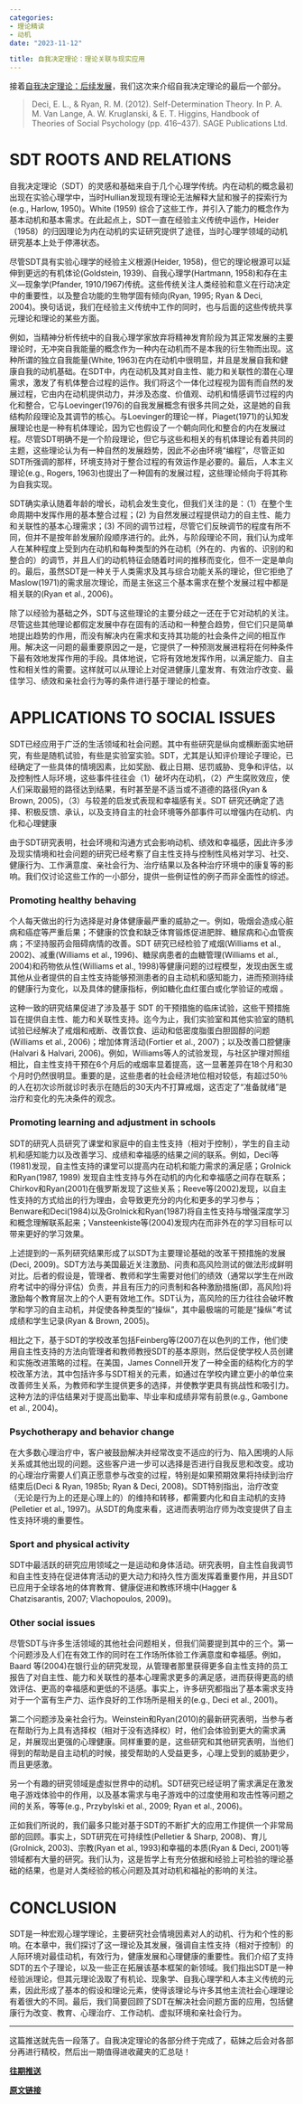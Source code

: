 ```yaml
---
categories:
- 理论精读
- 动机
date: "2023-11-12"

title: 自我决定理论：理论关联与现实应用
---
```

接着[自我决定理论：后续发展](https://mp.weixin.qq.com/s?__biz=MzIwMDk1OTM2OQ==&mid=2247488854&idx=1&sn=7bbbf81c53e08c48016a8f519c8bf9e5&chksm=96f461b0a183e8a6fe3449edcc46debe7bab667fa9dd89c7fc79892fbf07bf379b410e167f8d&token=1690578820&lang=zh_CN&scene=21#wechat_redirect)，我们这次来介绍自我决定理论的最后一个部分。

> Deci, E. L., & Ryan, R. M. (2012). Self-Determination Theory. In P. A. M. Van Lange, A. W. Kruglanski, & E. T. Higgins, Handbook of Theories of Social Psychology (pp. 416–437). SAGE Publications Ltd.

<!--more-->

# SDT ROOTS AND RELATIONS

自我决定理论（SDT）的灵感和基础来自于几个心理学传统。内在动机的概念最初出现在实验心理学中，当时Hullian发现现有理论无法解释大鼠和猴子的探索行为(e.g., Harlow, 1950)。White (1959) 综合了这些工作，并引入了能力的概念作为基本动机和基本需求。在此起点上，SDT一直在经验主义传统中运作，Heider（1958）的归因理论为内在动机的实证研究提供了途径，当时心理学领域的动机研究基本上处于停滞状态。

尽管SDT具有实验心理学的经验主义根源(Heider, 1958)，但它的理论根源可以延伸到更远的有机体论(Goldstein, 1939)、自我心理学(Hartmann, 1958)和存在主义—现象学(Pfander, 1910/1967)传统。这些传统关注人类经验和意义在行动决定中的重要性，以及整合功能的生物学固有倾向(Ryan, 1995; Ryan & Deci, 2004)。换句话说，我们在经验主义传统中工作的同时，也与后面的这些传统共享元理论和理论的某些方面。

例如，当精神分析传统中的自我心理学家放弃将精神发育阶段为其正常发展的主要理论时，无冲突自我能量的概念作为一种内在动机而不是本我的衍生物而出现。这种所谓的独立自我能量(White, 1963)在内在动机中很明显，并且是发展自我和健康自我的动机基础。在SDT中，内在动机及其对自主性、能力和关联性的潜在心理需求，激发了有机体整合过程的运作。我们将这个一体化过程视为固有而自然的发展过程，它由内在动机提供动力，并涉及态度、价值观、动机和情感调节过程的内化和整合，它与Loevinger(1976)的自我发展概念有很多共同之处，这是她的自我结构阶段理论及其调节的核心。与Loevinger的理论一样，Piaget(1971)的认知发展理论也是一种有机体理论，因为它也假设了一个朝向同化和整合的内在发展过程。尽管SDT明确不是一个阶段理论，但它与这些和相关的有机体理论有着共同的主题，这些理论认为有一种自然的发展趋势，因此不必由环境“编程”，尽管正如SDT所强调的那样，环境支持对于整合过程的有效运作是必要的。最后，人本主义理论(e.g., Rogers, 1963)也提出了一种固有的发展过程，这些理论倾向于将其称为自我实现。

SDT确实承认随着年龄的增长，动机会发生变化，但我们关注的是：（1）在整个生命周期中发挥作用的基本整合过程；(2) 为自然发展过程提供动力的自主性、能力和关联性的基本心理需求；(3) 不同的调节过程，尽管它们反映调节的程度有所不同，但并不是按年龄发展阶段顺序进行的。此外，与阶段理论不同，我们认为成年人在某种程度上受到内在动机和每种类型的外在动机（外在的、内省的、识别的和整合的）的调节，并且人们的动机特征会随着时间的推移而变化，但不一定是单向的。最后，虽然SDT是一种关于人类需求及其与综合功能关系的理论，但它拒绝了Maslow(1971)的需求层次理论，而是主张这三个基本需求在整个发展过程中都是相关联的(Ryan et al., 2006)。

除了以经验为基础之外，SDT与这些理论的主要分歧之一还在于它对动机的关注。尽管这些其他理论都假定发展中存在固有的活动和一种整合趋势，但它们只是简单地提出趋势的作用，而没有解决内在需求和支持其功能的社会条件之间的相互作用。解决这一问题的最重要原因之一是，它提供了一种预测发展进程将在何种条件下最有效地发挥作用的手段。具体地说，它将有效地发挥作用，以满足能力、自主性和相关性的需要。这样就可以从理论上对促进健康儿童发育、有效治疗改变、最佳学习、绩效和亲社会行为等的条件进行基于理论的检查。

# APPLICATIONS TO SOCIAL ISSUES

SDT已经应用于广泛的生活领域和社会问题。其中有些研究是纵向或横断面实地研究，有些是随机试验，有些是实验室实验。SDT，尤其是认知评价理论子理论，已经确定了一些具体的情境因素，比如奖励、截止日期、惩罚威胁、竞争和评估，以及控制性人际环境，这些事件往往会（1）破坏内在动机，（2）产生腐败效应，使人们采取最短的路径达到结果，有时甚至是不适当或不道德的路径(Ryan & Brown, 2005)，（3）与较差的启发式表现和幸福感有关。SDT 研究还确定了选择、积极反馈、承认，以及支持自主的社会环境等外部事件可以增强内在动机、内化和心理健康

由于SDT研究表明，社会环境和沟通方式会影响动机、绩效和幸福感，因此许多涉及现实情境和社会问题的研究已经考察了自主性支持与控制性风格对学习、社交、健康行为、工作满意度、亲社会行为、治疗结果以及各种治疗环境中的康复等的影响。我们仅讨论这些工作的一小部分，提供一些例证性的例子而非全面性的综述。

### Promoting healthy behaving

个人每天做出的行为选择是对身体健康最严重的威胁之一。例如，吸烟会造成心脏病和癌症等严重后果；不健康的饮食和缺乏体育锻炼促进肥胖、糖尿病和心血管疾病；不坚持服药会阻碍病情的改善。SDT 研究已经检验了戒烟(Williams et al., 2002)、减重(Williams et al., 1996)、糖尿病患者的血糖管理(Williams et al., 2004)和药物依从性(Williams et al., 1998)等健康问题的过程模型，发现由医生或其他从业者提供的自主性支持能够预测患者的自主动机和感知能力，进而预测持续的健康行为变化，以及具体的健康指标，例如糖化血红蛋白或化学验证的戒烟 。

这种一致的研究结果促进了涉及基于 SDT 的干预措施的临床试验，这些干预措施旨在提供自主性、能力和关联性支持。迄今为止，我们实验室和其他实验室的随机试验已经解决了戒烟和戒断、改善饮食、运动和低密度脂蛋白胆固醇的问题(Williams et al., 2006)；增加体育活动(Fortier et al., 2007)；以及改善口腔健康(Halvari & Halvari, 2006)。例如，Williams等人的试验发现，与社区护理对照组相比，自主性支持干预在6个月后的戒烟率显着提高，这一显著差异在18个月和30个月时仍然很明显。重要的是，这些患者的社会经济地位相对较低，有超过50％的人在初次诊所就诊时表示在随后的30天内不打算戒烟，这否定了“准备就绪”是治疗和变化的先决条件的观念。

### Promoting learning and adjustment in schools

SDT的研究人员研究了课堂和家庭中的自主性支持（相对于控制），学生的自主动机和感知能力以及改善学习、成绩和幸福感的结果之间的联系。例如，Deci等(1981)发现，自主性支持的课堂可以提高内在动机和能力需求的满足感；Grolnick和Ryan(1987, 1989) 发现自主性支持与外在动机的内化和幸福感之间存在联系；Chirkov和Ryan(2001)在俄罗斯发现了这些关系；Reeve等(2002)发现，以自主性支持的方式给出的行为理由，会导致更充分的内化和更多的学习参与；Benware和Deci(1984)以及Grolnick和Ryan(1987)将自主性支持与增强深度学习和概念理解联系起来；Vansteenkiste等(2004)发现内在而非外在的学习目标可以带来更好的学习效果。

上述提到的一系列研究结果形成了以SDT为主要理论基础的改革干预措施的发展(Deci, 2009)。SDT方法与美国最近关注激励、问责和高风险测试的做法形成鲜明对比。后者的假设是，管理者、教师和学生需要对他们的绩效（通常以学生在州政府考试中的得分评估）负责，并且有压力的问责制和各种激励措施(即，高风险)将激励每个教育层次上的个人更有效地工作。SDT认为，高风险的压力往往会破坏教学和学习的自主动机，并促使各种类型的“操纵”，其中最极端的可能是“操纵”考试成绩和学生记录(Ryan & Brown, 2005)。

相比之下，基于SDT的学校改革包括Feinberg等(2007)在以色列的工作，他们使用自主性支持的方法向管理者和教师教授SDT的基本原则，然后促使学校人员创建和实施改进策略的过程。在美国，James Connell开发了一种全面的结构化方的学校改革方法，其中包括许多与SDT相关的元素，如通过在学校内建立更小的单位来改善师生关系，为教师和学生提供更多的选择，并使教学更具有挑战性和吸引力。这种方法的评估结果对于提高出勤率、毕业率和成绩非常有前景(e.g., Gambone et al., 2004)。

### Psychotherapy and behavior change

在大多数心理治疗中，客户被鼓励解决并经常改变不适应的行为、陷入困境的人际关系或其他出现的问题。这些客户进一步可以选择是否进行自我反思和改变。成功的心理治疗需要人们真正愿意参与改变的过程，特别是如果预期效果将持续到治疗结束后(Deci & Ryan, 1985b; Ryan & Deci, 2008)。SDT特别指出，治疗改变（无论是行为上的还是心理上的）的维持和转移，都需要内化和自主动机的支持(Pelletier et al., 1997)。从SDT的角度来看，这进而表明治疗师为改变提供了自主性支持环境的重要性。

### Sport and physical activity

SDT中最活跃的研究应用领域之一是运动和身体活动。研究表明，自主性自我调节和自主性支持在促进体育活动的更大动力和持久性方面发挥着重要作用，并且SDT已应用于全球各地的体育教育、健康促进和教练环境中(Hagger & Chatzisarantis, 2007; Vlachopoulos, 2009)。

### Other social issues

尽管SDT与许多生活领域的其他社会问题相关，但我们简要提到其中的三个。第一个问题涉及人们在有效工作的同时在工作场所体验工作满意度和幸福感。例如，Baard 等(2004)在银行业的研究发现，从管理者那里获得更多自主性支持的员工报告了对自主性、能力和关联性的基本心理需求更多的满足感，进而获得更高的绩效评估、更高的幸福感和更低的不适感。事实上，许多研究都指出了基本需求支持对于一个富有生产力、运作良好的工作场所是相关的(e.g., Deci et al., 2001)。

第二个问题涉及亲社会行为。Weinstein和Ryan(2010)的最新研究表明，当参与者在帮助行为上具有选择权（相对于没有选择权）时，他们会体验到更大的需求满足，并展现出更强的心理健康。同样重要的是，这些研究和其他研究表明，当他们得到的帮助是自主动机的时候，接受帮助的人受益更多，心理上受到的威胁更少，而且更感激。

另一个有趣的研究领域是虚拟世界中的动机。SDT研究已经证明了需求满足在激发电子游戏体验中的作用，以及基本需求与电子游戏中的过度使用和攻击性等问题之间的关系，等等(e.g., Przybylski et al., 2009; Ryan et al., 2006)。

正如我们所说的，我们最多只能对基于SDT的不断扩大的应用工作提供一个非常局部的回顾。事实上，SDT研究在可持续性(Pelletier & Sharp, 2008)、育儿(Grolnick, 2003)、宗教(Ryan et al., 1993)和幸福的本质(Ryan & Deci, 2001)等领域都有大量的研究。我们认为，这是哲学上有充分依据和经验上可检验的理论基础的结果，也是对人类经验的核心问题及其对动机和福祉的影响的关注。

# CONCLUSION

SDT是一种宏观心理学理论，主要研究社会情境因素对人的动机、行为和个性的影响。在本章中，我们探讨了这一理论及其发展，强调自主性支持（相对于控制）的人际环境对最佳动机，有效行为，健康发展和心理健康的重要性。我们介绍了支持SDT的五个子理论，以及一些正在拓展该基本框架的新领域。我们指出SDT是一种经验派理论，但其元理论汲取了有机论、现象学、自我心理学和人本主义传统的元素，因此形成了基本的假设和理论元素，使得该理论与许多其他主流社会心理理论有着很大的不同。最后，我们简要回顾了SDT在解决社会问题方面的应用，包括健康行为改变、教育、心理治疗、工作动机、虚拟环境和亲社会行为。

------

这篇推送就先告一段落了。自我决定理论的各部分终于完成了，萜妹之后会对各部分再进行精校，然后出一期值得进收藏夹的汇总哒！

[**往期推送**](https://mp.weixin.qq.com/s?__biz=MzIwMDk1OTM2OQ==&mid=2247488450&idx=2&sn=19411d1e749b1d910ad5a189e7feb2a0&chksm=96f46724a183ee321caeb7cbe7f0b3998b872e1a340306704300cdb266311a9baf2325fa28a8&token=723407760&lang=zh_CN&scene=21#wechat_redirect)

[**原文链接**](https://mp.weixin.qq.com/s?__biz=MzIwMDk1OTM2OQ==&mid=2247488917&idx=1&sn=2c002fed6e04e739ac1f8f07bed1df99&chksm=96f46173a183e865f88ad94f59659160a22fdefc5465108879f3122d74668a4f24ad68f5bed0&token=165560203&lang=zh_CN#rd)


